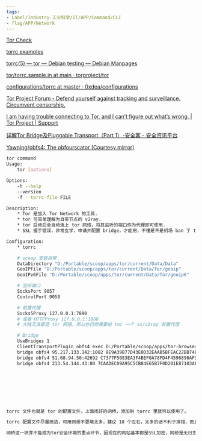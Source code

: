 ```yaml
---
tags:
- Label/Industry-工业科学/IT/APP/Command/CLI
- flag/APP/Network
---
```


[Tor Check](https://check.torproject.org/)

[torrc examples](https://gist.github.com/0x9090/f2a1d6069f0c330e3a2b)

[torrc(5) — tor — Debian testing — Debian Manpages](https://manpages.debian.org/testing/tor/torrc.5.en.html)

[tor/torrc.sample.in at main · torproject/tor](https://github.com/torproject/tor/blob/main/src/config/torrc.sample.in)

[configurations/torrc at master · 0xdea/configurations](https://github.com/0xdea/configurations/blob/master/tor/torrc)

[Tor Project Forum - Defend yourself against tracking and surveillance. Circumvent censorship.](https://forum.torproject.net/)

[I am having trouble connecting to Tor, and I can’t figure out what’s wrong. | Tor Project | Support](https://support.torproject.org/connecting/connecting-2/#common-log-error-3-failed-to-complete-tls-handshake)

[详解Tor Bridge及Pluggable Transport（Part 1）-安全客 - 安全资讯平台](https://www.anquanke.com/post/id/194480)

[Yawning/obfs4: The obfourscator (Courtesy mirror)](https://github.com/Yawning/obfs4)


```bash
tor command
Usage:
    tor [options]

Options:
    -h --help
    --version
    -f --torrc-file FILE

Description:
    * Tor 是加入 Tor Network 的工具.
    * tor 可简单理解为自带节点的 v2ray.
    * tor 启动后会自动连上 tor 网络，将其监听的端口作为代理即可使用.
    * SSL 握手错误，非常玄学，申请并配置 bridge，才能用，不懂是不是机场 ban 了 tor 网络直连，导致只能用 bridge.

Configuration:
    * torrc

    # scoop 安装自带
    DataDirectory "D:/Portable/scoop/apps/tor/current/Data/Data"
    GeoIPFile "D:/Portable/scoop/apps/tor/current/Data/Tor/geoip"
    GeoIPv6File "D:/Portable/scoop/apps/tor/current/Data/Tor/geoip6"

    # 监听端口
    SocksPort 9057
    ControlPort 9058

    # 前置代理
    Socks5Proxy 127.0.0.1:7890
    # 或者 HTTPProxy 127.0.0.1:1088
    # 大陆无法直连 tor 网络，所以你仍然需要给 tor 一个 ss/v2ray 前置代理

    # Bridge
    UseBridges 1
    ClientTransportPlugin obfs4 exec D:/Portable/scoop/apps/tor-browser/current/TorBrowser/Tor/PluggableTransports/obfs4proxy.exe managed
    bridge obfs4 95.217.133.142:1082 8E9A39B77D43E0D32EAAB5BFEAC22BB74BC3CE22 cert=y3oESenn+w91XlVfmQ97u98+DUuwCSFBhgCNWrY0cQKJaHuImkADqehFZucTOo4tjQUiGA iat-mode=0
    bridge obfs4 51.68.94.50:42692 C7377F5083EA3F4BEF0A78FD4F4596896AF919E4 cert=u/sE+sTzkMonFm4d16daqriYheIoeYpDHAZeTD7KIZf554YLa9CZwnM5kO7KeFNxbtt9cA iat-mode=0
    bridge obfs4 213.54.144.43:80 7CAADEC09A95C5CB84E65B7F0D201E87103AF80F cert=l6SOEMHloGNHksDsYNvZJqkm9nCunJoSZ+jyvoH9ZheCmha4l+ymweCIdE9cuMyuWnYzVg iat-mode=0








torrc 文件也就是 tor 的配置文件，上面找好的网桥，添加到 torrc 里就可以使用了。

torrc 配置文件尽量简洁，可用网桥不要填太多，建议 10 个左右，太多的话不利于排错，而且会拖慢整体速度。

网桥这一块并不能成为tor安全环境的重点环节，因现在的网站基本都是SSL加密，网桥是无日志的，即使是蜜罐也不能拿你怎么办；靠蜜罐抓人相当于守株待兔，收益与成本明显不成正比；再说，人家设置蜜罐节点干嘛不去自由国家，就非得傻愣愣地在你们知道的几个专制国家设置蜜罐？

```